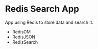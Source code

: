 # Redis Search App

App using Redis to store data and search it.

- RedisOM
- RedisJSON
- RedisSearch
